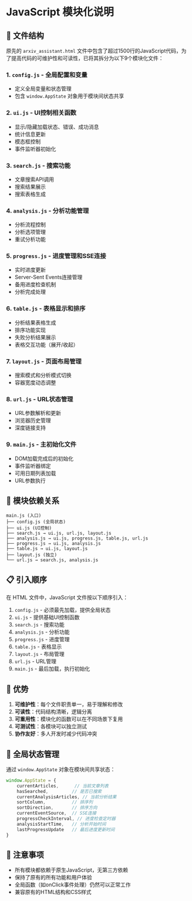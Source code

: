 # JavaScript 模块化说明

## 📁 文件结构

原先的 `arxiv_assistant.html` 文件中包含了超过1500行的JavaScript代码，为了提高代码的可维护性和可读性，已将其拆分为以下9个模块化文件：

### 1. `config.js` - 全局配置和变量
- 定义全局变量和状态管理
- 包含 `window.AppState` 对象用于模块间状态共享

### 2. `ui.js` - UI控制相关函数
- 显示/隐藏加载状态、错误、成功消息
- 统计信息更新
- 模态框控制
- 事件监听器初始化

### 3. `search.js` - 搜索功能
- 文章搜索API调用
- 搜索结果展示
- 搜索表格生成

### 4. `analysis.js` - 分析功能管理
- 分析流程控制
- 分析选项管理
- 重试分析功能

### 5. `progress.js` - 进度管理和SSE连接
- 实时进度更新
- Server-Sent Events连接管理
- 备用进度检查机制
- 分析完成处理

### 6. `table.js` - 表格显示和排序
- 分析结果表格生成
- 排序功能实现
- 失败分析结果展示
- 表格交互功能（展开/收起）

### 7. `layout.js` - 页面布局管理
- 搜索模式和分析模式切换
- 容器宽度动态调整

### 8. `url.js` - URL状态管理
- URL参数解析和更新
- 浏览器历史管理
- 深度链接支持

### 9. `main.js` - 主初始化文件
- DOM加载完成后的初始化
- 事件监听器绑定
- 可用日期列表加载
- URL参数执行

## 🔗 模块依赖关系

```
main.js (入口)
├── config.js (全局状态)
├── ui.js (UI控制)
├── search.js → ui.js, url.js, layout.js
├── analysis.js → ui.js, progress.js, table.js, url.js
├── progress.js → ui.js, analysis.js
├── table.js → ui.js, layout.js
├── layout.js (独立)
└── url.js → search.js, analysis.js
```

## 📋 引入顺序

在 HTML 文件中，JavaScript 文件按以下顺序引入：

1. `config.js` - 必须最先加载，提供全局状态
2. `ui.js` - 提供基础UI控制函数
3. `search.js` - 搜索功能
4. `analysis.js` - 分析功能
5. `progress.js` - 进度管理
6. `table.js` - 表格显示
7. `layout.js` - 布局管理
8. `url.js` - URL管理
9. `main.js` - 最后加载，执行初始化

## 🎯 优势

1. **可维护性**：每个文件职责单一，易于理解和修改
2. **可读性**：代码结构清晰，逻辑分离
3. **可重用性**：模块化的函数可以在不同场景下复用
4. **可测试性**：各模块可以独立测试
5. **协作友好**：多人开发时减少代码冲突

## 🔧 全局状态管理

通过 `window.AppState` 对象在模块间共享状态：

```javascript
window.AppState = {
    currentArticles,      // 当前文章列表
    hasSearched,         // 是否已搜索
    currentAnalysisArticles, // 当前分析结果
    sortColumn,          // 排序列
    sortDirection,       // 排序方向
    currentEventSource,  // SSE连接
    progressCheckInterval, // 进度检查定时器
    analysisStartTime,   // 分析开始时间
    lastProgressUpdate   // 最后进度更新时间
}
```

## 📝 注意事项

- 所有模块都依赖于原生JavaScript，无第三方依赖
- 保持了原有的所有功能和用户体验
- 全局函数（如onClick事件处理）仍然可以正常工作
- 兼容原有的HTML结构和CSS样式